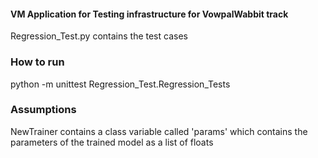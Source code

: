 #### VM Application for Testing infrastructure for VowpalWabbit track
Regression_Test.py contains the test cases
### How to run
python -m unittest Regression_Test.Regression_Tests

### Assumptions
NewTrainer contains a class variable called 'params' which contains the parameters of the trained model as a list of floats

